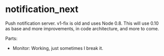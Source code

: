 notification_next
=================

Push notification server. v1-fix is old and uses Node 0.8. This will use 0.10 as base and more improvements, in code architecture, and more to come.

Parts:
  * Monitor: Working, just sometimes I break it.
